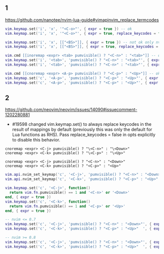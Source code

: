 ## 1

<https://github.com/nanotee/nvim-lua-guide#vimapinvim_replace_termcodes>

```lua
vim.keymap.set('i', 'x', '"<C-o>"', { expr = true }) -- ok
vim.keymap.set('i', 'x', '"<C-o>"', { expr = true, replace_keycodes = false }) -- ok

vim.keymap.set('i', 'x', [["<BS>"]], { expr = true }) -- not ok only nvim >= 0.8 with <BS>
vim.keymap.set('i', 'x', [["<BS>"]], { expr = true, replace_keycodes = false }) -- ok

vim.cmd [[inoremap <expr> <tab> pumvisible() ? "<C-n>" : "<tab>"]] -- ok
vim.keymap.set('i', '<tab>', 'pumvisible() ? "<C-n>" : "<tab>"', { expr = true }) -- ok?
vim.keymap.set('i', '<tab>', 'pumvisible() ? "<C-n>" : "<tab>"', { expr = true, replace_keycodes = false }) -- ok

vim.cmd [[cnoremap <expr> <A-p> pumvisible() ? "<C-p>" : "<Up>"]] -- ok
vim.keymap.set('c', '<A-p>', 'pumvisible() ? "<C-p>" : "<Up>"', { expr = true }) -- not ok only nvim >= 0.8 with <Up>
vim.keymap.set('c', '<A-p>', 'pumvisible() ? "<C-p>" : "<Up>"', { expr = true, replace_keycodes = false }) -- ok
```

## 2

<https://github.com/neovim/neovim/issues/14090#issuecomment-1202280881>

- #19598 changed vim.keymap.set() to always replace keycodes in the result of <expr> mappings by default (previously this was only the default for Lua functions as RHS). Pass replace_keycodes = false in opts explicitly to disable this behavior.

```vim
cnoremap <expr> <C-j> pumvisible() ? "\<C-n>" : "\<Down>"
cnoremap <expr> <C-k> pumvisible() ? "\<C-p>" : "\<Up>"

cnoremap <expr> <C-j> pumvisible() ? "<C-n>" : "<Down>"
cnoremap <expr> <C-k> pumvisible() ? "<C-p>" : "<Up>"
```

```lua
vim.api.nvim_set_keymap('c', '<C-j>', 'pumvisible() ? "<C-n>" : "<Down>"', { expr = true })
vim.api.nvim_set_keymap('c', '<C-k>', 'pumvisible() ? "<C-p>" : "<Up>"  ', { expr = true })

vim.keymap.set('c', '<C-j>', function()
  return vim.fn.pumvisible() == 1 and '<C-n>' or '<Down>'
end, { expr = true })
vim.keymap.set('c', '<C-k>', function()
  return vim.fn.pumvisible() == 1 and '<C-p>' or '<Up>'
end, { expr = true })
```

```lua
-- nvim <= 0.7
vim.keymap.set('c', '<C-j>', 'pumvisible() ? "<C-n>" : "<Down>"', { expr = true })
vim.keymap.set('c', '<C-k>', 'pumvisible() ? "<C-p>" : "<Up>"  ', { expr = true })
```

```lua
-- nvim >= 0.8
vim.keymap.set('c', '<C-j>', 'pumvisible() ? "<C-n>" : "<Down>"', { expr = true, replace_keycodes = false })
vim.keymap.set('c', '<C-k>', 'pumvisible() ? "<C-p>" : "<Up>"  ', { expr = true, replace_keycodes = false })
```

